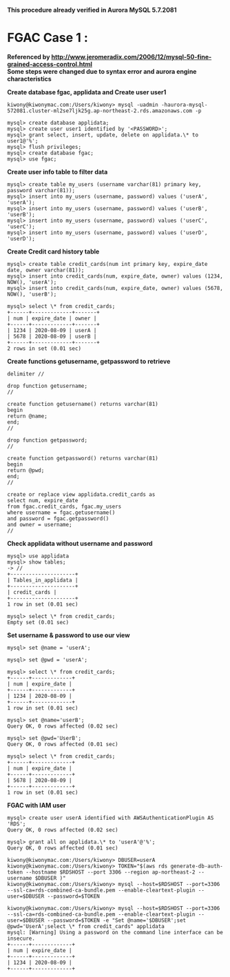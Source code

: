**This procedure already verified in Aurora MySQL 5.7.2081**

# FGAC Case 1 :

**Referenced by http://www.jeromeradix.com/2006/12/mysql-50-fine-grained-access-control.html**  
**Some steps were changed due to syntax error and aurora engine characteristics**

**Create database fgac, applidata and Create user user1**

```
kiwony@kiwonymac.com:/Users/kiwony> mysql -uadmin -haurora-mysql-572081.cluster-ml2se7ljk25g.ap-northeast-2.rds.amazonaws.com -p

mysql> create database applidata;
mysql> create user user1 identified by '<PASSWORD>';
mysql> grant select, insert, update, delete on applidata.\* to user1@'%';
mysql> flush privileges;
mysql> create database fgac;
mysql> use fgac;
```

**Create user info table to filter data**

```
mysql> create table my_users (username varchar(81) primary key, password varchar(81));
mysql> insert into my_users (username, password) values ('userA', 'userA');
mysql> insert into my_users (username, password) values ('userB', 'userB');
mysql> insert into my_users (username, password) values ('userC', 'userC');
mysql> insert into my_users (username, password) values ('userD', 'userD');
```

**Create Credit card history table**

```
mysql> create table credit_cards(num int primary key, expire_date date, owner varchar(81));
mysql> insert into credit_cards(num, expire_date, owner) values (1234, NOW(), 'userA');
mysql> insert into credit_cards(num, expire_date, owner) values (5678, NOW(), 'userB');

mysql> select \* from credit_cards;
+------+-------------+-------+
| num | expire_date | owner |
+------+-------------+-------+
| 1234 | 2020-08-09 | userA |
| 5678 | 2020-08-09 | userB |
+------+-------------+-------+
2 rows in set (0.01 sec)
```

**Create functions getusername, getpassword to retrieve**

```
delimiter //

drop function getusername;
//

create function getusername() returns varchar(81)
begin
return @name;
end;
//

drop function getpassword;
//

create function getpassword() returns varchar(81)
begin
return @pwd;
end;
//

create or replace view applidata.credit_cards as
select num, expire_date
from fgac.credit_cards, fgac.my_users
where username = fgac.getusername()
and password = fgac.getpassword()
and owner = username;
//
```

**Check applidata without username and password**

```
mysql> use applidata
mysql> show tables;
-> //
+---------------------+
| Tables_in_applidata |
+---------------------+
| credit_cards |
+---------------------+
1 row in set (0.01 sec)

mysql> select \* from credit_cards;
Empty set (0.01 sec)
```

**Set username & password to use our view**

```
mysql> set @name = 'userA';

mysql> set @pwd = 'userA';

mysql> select \* from credit_cards;
+------+-------------+
| num | expire_date |
+------+-------------+
| 1234 | 2020-08-09 |
+------+-------------+
1 row in set (0.01 sec)

mysql> set @name='userB';
Query OK, 0 rows affected (0.02 sec)

mysql> set @pwd='UserB';
Query OK, 0 rows affected (0.01 sec)

mysql> select \* from credit_cards;
+------+-------------+
| num | expire_date |
+------+-------------+
| 5678 | 2020-08-09 |
+------+-------------+
1 row in set (0.01 sec)
```

**FGAC with IAM user**

```
mysql> create user userA identified with AWSAuthenticationPlugin AS 'RDS';
Query OK, 0 rows affected (0.02 sec)

mysql> grant all on applidata.\* to 'userA'@'%';
Query OK, 0 rows affected (0.01 sec)

kiwony@kiwonymac.com:/Users/kiwony> DBUSER=userA
kiwony@kiwonymac.com:/Users/kiwony> TOKEN="$(aws rds generate-db-auth-token --hostname $RDSHOST --port 3306 --region ap-northeast-2 --username $DBUSER )"
kiwony@kiwonymac.com:/Users/kiwony> mysql --host=$RDSHOST --port=3306 --ssl-ca=rds-combined-ca-bundle.pem --enable-cleartext-plugin --user=$DBUSER --password=$TOKEN

kiwony@kiwonymac.com:/Users/kiwony> mysql --host=$RDSHOST --port=3306 --ssl-ca=rds-combined-ca-bundle.pem --enable-cleartext-plugin --user=$DBUSER --password=$TOKEN -e "Set @name='$DBUSER';set @pwd='UserA';select \* from credit_cards" applidata
mysql: [Warning] Using a password on the command line interface can be insecure.
+------+-------------+
| num | expire_date |
+------+-------------+
| 1234 | 2020-08-09 |
+------+-------------+

```
